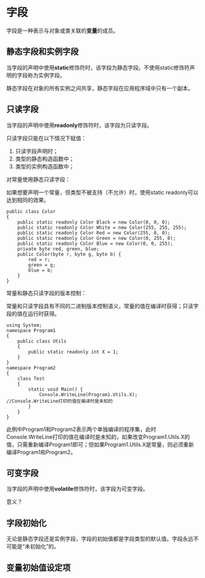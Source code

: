 # 字段

字段是一种表示与对象或类关联的**变量**的成员。

## 静态字段和实例字段

当字段的声明中使用**static**修饰符时，该字段为静态字段。不使用static修饰符声明的字段称为实例字段。

静态字段在对象的所有实例之间共享，静态字段在应用程序域中只有一个副本。

## 只读字段

当字段的声明中使用**readonly**修饰符时，该字段为只读字段。

只读字段只能在以下情况下赋值：

1. 只读字段声明时；
2. 类型的静态构造函数中；
3. 类型的实例构造函数中；

对常量使用静态只读字段：

如果想要声明一个常量，但类型不被支持（不允许）时，使用static readonly可以达到相同的效果。

```
public class Color
{
    public static readonly Color Black = new Color(0, 0, 0);
    public static readonly Color White = new Color(255, 255, 255);
    public static readonly Color Red = new Color(255, 0, 0);
    public static readonly Color Green = new Color(0, 255, 0);
    public static readonly Color Blue = new Color(0, 0, 255);
    private byte red, green, blue;
    public Color(byte r, byte g, byte b) {
        red = r;
        green = g;
        blue = b;
    }
}
```

常量和静态只读字段的版本控制：

常量和只读字段具有不同的二进制版本控制语义，常量的值在编译时获得；只读字段的值在运行时获得。

```
using System;
namespace Program1
{
    public class Utils
    {
        public static readonly int X = 1;
    }
}
namespace Program2
{
    class Test
    {
        static void Main() {
            Console.WriteLine(Program1.Utils.X);    //Console.WriteLine打印的值在编译时是未知的
        }
    }
}
```

此例中Program1和Program2表示两个单独编译的程序集，此时Console.WriteLine打印的值在编译时是未知的，如果改变Program1.Utils.X的值，只需重新编译Program1即可；但如果Program1.Utils.X是常量，则必须重新编译Program1和Program2。

## 可变字段

当字段的声明中使用**volatile**修饰符时，该字段为可变字段。

意义？

## 字段初始化

无论是静态字段还是实例字段，字段的初始值都是字段类型的默认值。字段永远不可能是“未初始化”的。

## 变量初始值设定项



